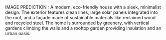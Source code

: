 IMAGE PREDICTION :
                    A modern, eco-friendly house with a sleek, minimalist design. The exterior features clean lines, large solar panels integrated into the roof, and a façade made of sustainable materials like reclaimed wood and recycled steel. The home is surrounded by greenery, with vertical gardens climbing the walls and a rooftop garden providing insulation and an urban oasis.
